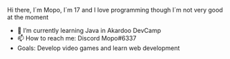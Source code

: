 Hi there, I´m Mopo, I´m 17 and I love programming though I´m not very good at the moment


- 🌱 I’m currently learning Java in Akardoo DevCamp
- 📫 How to reach me: Discord Mopo#6337
- Goals: Develop video games and learn web development

